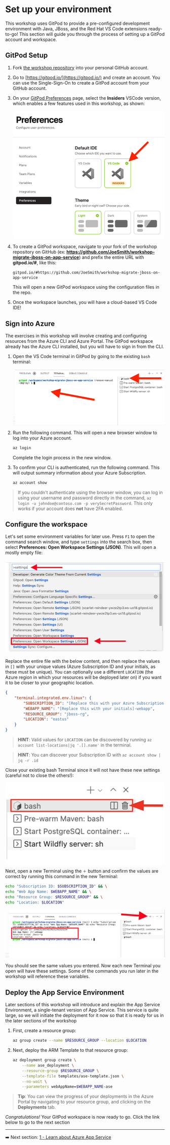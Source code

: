 # Set up your environment

This workshop uses GitPod to provide a pre-configured development environment with Java, JBoss, and the Red Hat VS Code extensions ready-to-go! This section will guide you through the process of setting up a GitPod account and workspace.

## GitPod Setup

1. Fork [the workshop repository](https://github.com/Azure-Samples/workshop-migrate-jboss-on-app-service) into your personal GitHub account.
2. Go to [https://gitpod.io/](https://gitpod.io/) and create an account. You can use the Single-Sign-On to create a GitPod account from your GitHub account.
3. On your [GitPod Preferences](https://gitpod.io/preferences) page, select the **Insiders** VSCode version, which enables a few features used in this workshop, as shown:

    ![Preferences](../img/0-prefs-vscode.png)

4. To create a GitPod workspace, navigate to your fork of the workshop repository on GitHub (ex: **https://github.com/JoeSmith/workshop-migrate-jboss-on-app-service**) and prefix the entire URL with **gitpod.io/#**, like this:

    ```text
    gitpod.io/#https://github.com/JoeSmith/workshop-migrate-jboss-on-app-service
    ```

    This will open a new GitPod workspace using the configuration files in the repo.

5. Once the workspace launches, you will have a cloud-based VS Code IDE!

## Sign into Azure

The exercises in this workshop will involve creating and configuring resources from the Azure CLI and Azure Portal. The GitPod workspace already has the Azure CLI installed, but you will have to sign in from the CLI.

1. Open the VS Code terminal in GitPod by going to the existing `bash` terminal:

    <img src="../img/0-terminal.png" width=650 align=center>


2. Run the following command. This will open a new browser window to log into your Azure account.

    ```bash
    az login
    ```

    Complete the login process in the new window.

3. To confirm your CLI is authenticated, run the following command. This will output summary information about your Azure Subscription.

    ```bash
    az account show
    ```

> If you couldn't authenticate using the browser window, you can log in using your username and password directly in the command, `az login -u johndoe@contoso.com -p verySecretPassword`. This only works if your account does **not** have 2FA enabled.

## Configure the workspace

Let's set some environment variables for later use. Press `F1` to open the command search window, and type `settings` into the search box, then select **Preferences: Open Workspace Settings (JSON)**. This will open a mostly empty file:

![Preferences](../img/0-prefs.png)

Replace the entire file with the below content, and then replace the values in `[]` with your unique values (Azure Subscription ID and your initials, as these must be unique). You can optionally use a different `LOCATION` (the Azure region in which your resources will be deployed later on) if you want it to be closer to your geographic location.

```json
{
    "terminal.integrated.env.linux": {
        "SUBSCRIPTION_ID": "[Replace this with your Azure Subscription ID]",
        "WEBAPP_NAME": "[Replace this with your initials]-webapp",
        "RESOURCE_GROUP": "jboss-rg",
        "LOCATION": "eastus"
    }
}
```

> **HINT**: Valid values for `LOCATION` can be discovered by running `az account list-locations|jq '.[].name'` in the terminal.

> **HINT**: You can discover your Subscription ID with `az account show | jq -r .id`

Close your existing bash Terminal since it will not have these new settings (careful not to close the others!):

<img src="../img/0-bash-kill.png" width=650 align=center>

Next, open a new Terminal using the `＋` button and confirm the values are correct by running this command in the new Terminal:

```sh
echo "Subscription ID: $SUBSCRIPTION_ID" && \
echo "Web App Name: $WEBAPP_NAME" && \
echo "Resource Group: $RESOURCE_GROUP" && \
echo "Location: $LOCATION"
```

![Preferences](../img/0-env-test.png)

You should see the same values you entered. Now each new Terminal you open will have these settings. Some of the commands you run later in the workshop will reference these variables.

## Deploy the App Service Environment

Later sections of this workshop will introduce and explain the App Service Environment, a single-tenant version of App Service. This service is quite large, so we will initiate the deployment for it now so that it is ready for us in the later sections of the workshop

1. First, create a resource group:

    ```bash
    az group create --name $RESOURCE_GROUP --location $LOCATION
    ```

2. Next, deploy the ARM Template to that resource group:

    ```bash
    az deployment group create \
        --name ase_deployment \
        --resource-group $RESOURCE_GROUP \
        --template-file templates/ase-template.json \
        --no-wait \
        --parameters webAppName=$WEBAPP_NAME-ase
    ```

> **Tip**: You can view the progress of your deployments in the Azure Portal by navigating to your resource group, and clicking on the **Deployments** tab.

*Congratulations!* Your GitPod workspace is now ready to go. Click the link below to go to the next section

---

➡️ Next section: [1 - Learn about Azure App Service](1-learn-about-app-service.md)
